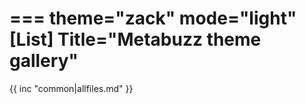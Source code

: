===
theme="zack"
mode="light"
[List]
Title="Metabuzz theme gallery"
===

{{ inc "common|allfiles.md" }}

